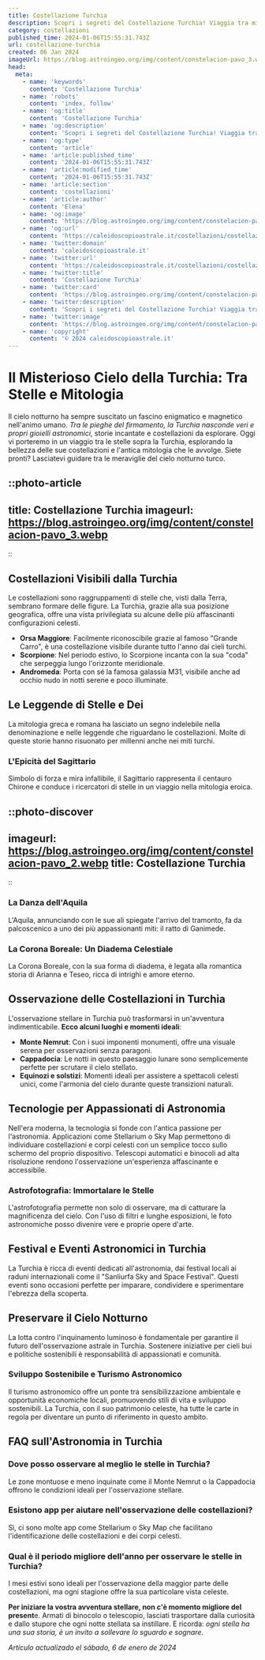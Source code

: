 ```yaml
---
title: Costellazione Turchia
description: Scopri i segreti del Costellazione Turchia! Viaggia tra mitologia, osservazioni e folklore in un blog affascinante. Leggi ora!
category: costellazioni
published_time: 2024-01-06T15:55:31.743Z
url: costellazione-turchia
created: 06 Jan 2024
imageUrl: https://blog.astroingeo.org/img/content/constelacion-pavo_3.webp
head:
  meta:
    - name: 'keywords'
      content: 'Costellazione Turchia'
    - name: 'robots'
      content: 'index, follow'
    - name: 'og:title'
      content: 'Costellazione Turchia'
    - name: 'og:description'
      content: 'Scopri i segreti del Costellazione Turchia! Viaggia tra mitologia, osservazioni e folklore in un blog affascinante. Leggi ora!'
    - name: 'og:type'
      content: 'article'
    - name: 'article:published_time'
      content: '2024-01-06T15:55:31.743Z'
    - name: 'article:modified_time'
      content: '2024-01-06T15:55:31.743Z'
    - name: 'article:section'
      content: 'costellazioni'
    - name: 'article:author'
      content: 'Elena'
    - name: 'og:image'
      content: 'https://blog.astroingeo.org/img/content/constelacion-pavo_3.webp'
    - name: 'og:url'
      content: 'https://caleidoscopioastrale.it/costellazioni/costellazione-turchia'
    - name: 'twitter:domain'
      content: 'caleidoscopioastrale.it'
    - name: 'twitter:url'
      content: 'https://caleidoscopioastrale.it/costellazioni/costellazione-turchia'
    - name: 'twitter:title'
      content: 'Costellazione Turchia'
    - name: 'twitter:card'
      content: 'https://blog.astroingeo.org/img/content/constelacion-pavo_3.webp'
    - name: 'twitter:description'
      content: 'Scopri i segreti del Costellazione Turchia! Viaggia tra mitologia, osservazioni e folklore in un blog affascinante. Leggi ora!'
    - name: 'twitter:image'
      content: 'https://blog.astroingeo.org/img/content/constelacion-pavo_3.webp'
    - name: 'copyright'
      content: '© 2024 caleidoscopioastrale.it'
---
```

# Il Misterioso Cielo della Turchia: Tra Stelle e Mitologia

Il cielo notturno ha sempre suscitato un fascino enigmatico e magnetico nell'animo umano. *Tra le pieghe del firmamento, la Turchia nasconde veri e propri gioielli astronomici*, storie incantate e costellazioni da esplorare. Oggi vi porteremo in un viaggio tra le stelle sopra la Turchia, esplorando la bellezza delle sue costellazioni e l'antica mitologia che le avvolge. Siete pronti? Lasciatevi guidare tra le meraviglie del cielo notturno turco.

::photo-article
---
title: Costellazione Turchia
imageurl: https://blog.astroingeo.org/img/content/constelacion-pavo_3.webp
---
::

## Costellazioni Visibili dalla Turchia

Le costellazioni sono raggruppamenti di stelle che, visti dalla Terra, sembrano formare delle figure. La Turchia, grazie alla sua posizione geografica, offre una vista privilegiata su alcune delle più affascinanti configurazioni celesti.

- **Orsa Maggiore**: Facilmente riconoscibile grazie al famoso "Grande Carro", è una costellazione visibile durante tutto l'anno dai cieli turchi.
- **Scorpione**: Nel periodo estivo, lo Scorpione incanta con la sua "coda" che serpeggia lungo l'orizzonte meridionale.
- **Andromeda**: Porta con sé la famosa galassia M31, visibile anche ad occhio nudo in notti serene e poco illuminate.

## Le Leggende di Stelle e Dei

La mitologia greca e romana ha lasciato un segno indelebile nella denominazione e nelle leggende che riguardano le costellazioni. Molte di queste storie hanno risuonato per millenni anche nei miti turchi.

### L'Epicità del Sagittario
Simbolo di forza e mira infallibile, il Sagittario rappresenta il centauro Chirone e conduce i ricercatori di stelle in un viaggio nella mitologia eroica.

::photo-discover
---
imageurl: https://blog.astroingeo.org/img/content/constelacion-pavo_2.webp
title: Costellazione Turchia
---
::

### La Danza dell'Aquila
L'Aquila, annunciando con le sue ali spiegate l'arrivo del tramonto, fa da palcoscenico a uno dei più appassionanti miti: il ratto di Ganimede.

### La Corona Boreale: Un Diadema Celestiale
La Corona Boreale, con la sua forma di diadema, è legata alla romantica storia di Arianna e Teseo, ricca di intrighi e amore eterno.

## Osservazione delle Costellazioni in Turchia

L'osservazione stellare in Turchia può trasformarsi in un'avventura indimenticabile. **Ecco alcuni luoghi e momenti ideali**:

- **Monte Nemrut**: Con i suoi imponenti monumenti, offre una visuale serena per osservazioni senza paragoni.
- **Cappadocia**: Le notti in questo paesaggio lunare sono semplicemente perfette per scrutare il cielo stellato.
- **Equinozi e solstizi**: Momenti ideali per assistere a spettacoli celesti unici, come l'armonia del cielo durante queste transizioni naturali.

## Tecnologie per Appassionati di Astronomia

Nell'era moderna, la tecnologia si fonde con l'antica passione per l'astronomia. Applicazioni come Stellarium o Sky Map permettono di individuare costellazioni e corpi celesti con un semplice tocco sullo schermo del proprio dispositivo. Telescopi automatici e binocoli ad alta risoluzione rendono l'osservazione un'esperienza affascinante e accessibile.

### Astrofotografia: Immortalare le Stelle

L'astrofotografia permette non solo di osservare, ma di catturare la magnificenza del cielo. Con l'uso di filtri e lunghe esposizioni, le foto astronomiche posso divenire vere e proprie opere d'arte.

## Festival e Eventi Astronomici in Turchia

La Turchia è ricca di eventi dedicati all'astronomia, dai festival locali ai raduni internazionali come il "Sanliurfa Sky and Space Festival". Questi eventi sono occasioni perfette per imparare, condividere e sperimentare l'ebrezza della scoperta.

## Preservare il Cielo Notturno

La lotta contro l'inquinamento luminoso è fondamentale per garantire il futuro dell'osservazione astrale in Turchia. Sostenere iniziative per cieli bui e politiche sostenibili è responsabilità di appassionati e comunità.

### Sviluppo Sostenibile e Turismo Astronomico

Il turismo astronomico offre un ponte tra sensibilizzazione ambientale e opportunità economiche locali, promuovendo stili di vita e sviluppo sostenibili. La Turchia, con il suo patrimonio celeste, ha tutte le carte in regola per diventare un punto di riferimento in questo ambito.

## FAQ sull'Astronomia in Turchia

### Dove posso osservare al meglio le stelle in Turchia?
Le zone montuose e meno inquinate come il Monte Nemrut o la Cappadocia offrono le condizioni ideali per l'osservazione stellare.

### Esistono app per aiutare nell'osservazione delle costellazioni?
Sì, ci sono molte app come Stellarium o Sky Map che facilitano l'identificazione delle costellazioni e dei corpi celesti.

### Qual è il periodo migliore dell'anno per osservare le stelle in Turchia?
I mesi estivi sono ideali per l'osservazione della maggior parte delle costellazioni, ma ogni stagione offre la sua particolare vista celeste.

**Per iniziare la vostra avventura stellare, non c'è momento migliore del present**e. Armati di binocolo o telescopio, lasciati trasportare dalla curiosità e dallo stupore che ogni notte stellata sa instillare. E ricorda: *ogni stella ha una sua storia, è un invito a sollevare lo sguardo e sognare.*

_Artículo actualizado el sábado, 6 de enero de 2024_